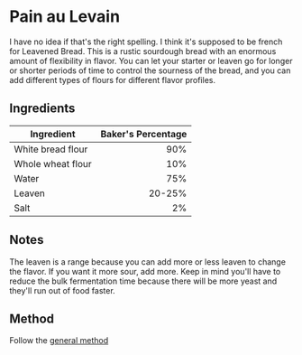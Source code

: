 # Pain au Levain

I have no idea if that's the right spelling. I think it's supposed to be french for Leavened Bread. This is a rustic sourdough bread with an enormous amount of flexibility in flavor. You can let your starter or leaven go for longer or shorter periods of time to control the sourness of the bread, and you can add different types of flours for different flavor profiles.

## Ingredients

| Ingredient  | Baker's Percentage  |
|---|--:|
| White bread flour  | 90%  |
| Whole wheat flour  |  10% |
|  Water | 75%  |
| Leaven | 20-25% |
| Salt | 2% |

## Notes

The leaven is a range because you can add more or less leaven to change the flavor. If you want it more sour, add more. Keep in mind you'll have to reduce the bulk fermentation time because there will be more yeast and they'll run out of food faster.

## Method

Follow the [general method](https://github.com/jaredonline/bread-making/blob/master/method.md)